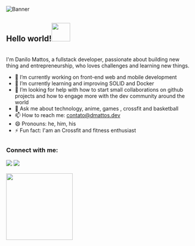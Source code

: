 
![Banner](https://i.imgur.com/uQ6nVjB.gif)
 <h2>Hello world!<img src="https://i.imgur.com/TPcSwrt.gif" width="50"></h2> 


<br/>
I'm Danilo Mattos, a fullstack developer, passionate about building new thing and entrepreneurship, who loves challenges and  learning new things.
<br/>

- 🔭 I’m currently working on front-end web and mobile development
- 🌱 I’m currently learning and improving SOLID and Docker
- 🤔 I’m looking for help with how to start small collaborations on github projects and how to engage more with the dev community around the world
- 💬 Ask me about technology, anime, games , crossfit and basketball
- 📫 How to reach me: contato@dmattos.dev
- 😄 Pronouns: he, him, his
- ⚡ Fun fact: I'am an Crossfit and fitness enthusiast

##

<h3 align="left">Connect with me:</h3>
<div>  
  <a href="https://www.linkedin.com/in/danilomattos/" target="_blank"><img src="https://img.shields.io/badge/-LinkedIn-%230077B5?style=for-the-badge&logo=linkedin&logoColor=white" target="_blank"></a> 
 <a href = "mailto:contato@dmattos.dev"><img src="https://img.shields.io/badge/Gmail-D14836?style=for-the-badge&logo=gmail&logoColor=white" target="_blank"></a>
 </div>
<br>
<div>
  <a href="https://github.com/ManuCoutinho">
  <img height="180em" src="https://github-readme-stats.vercel.app/api?username=DaniloGMattos&show_icons=true&theme=dark&include_all_commits=true&count_private=true"/>
</div>
